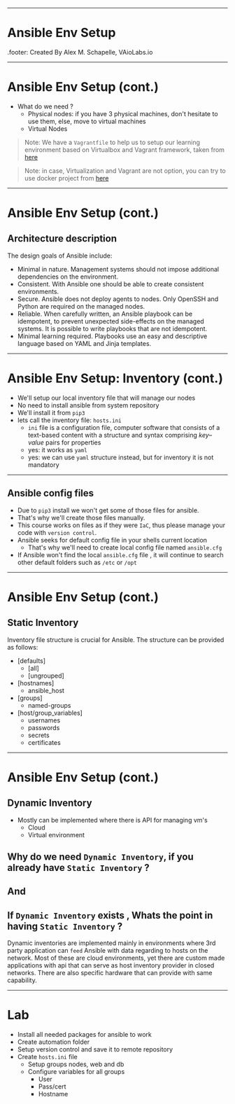 
---

# Ansible Env Setup

.footer: Created By Alex M. Schapelle, VAioLabs.io

---

# Ansible Env Setup (cont.)

- What do we need ?
  - Physical nodes: if you have 3 physical machines, don't hesitate to use them, else, move to virtual machines
  - Virtual Nodes

> Note: We have a `Vagrantfile` to help us to setup our learning environment based on Virtualbox and Vagrant framework, taken from [here](https://gitlab.com/silent-mobius/automation/-/tree/master/IaC/Ansible_Management)

> Note: in case, Virtualization and Vagrant are not option, you can try to use docker project from [here](https://gitlab.com/silent-mobius/ansible-compose.git)

---

# Ansible Env Setup (cont.)

## Architecture  description

The design goals of Ansible include:

- Minimal in nature. Management systems should not impose additional dependencies on the environment.
- Consistent. With Ansible one should be able to create consistent environments.
- Secure. Ansible does not deploy agents to nodes. Only OpenSSH and Python are required on the managed nodes.
- Reliable. When carefully written, an Ansible playbook can be idempotent, to prevent unexpected side-effects on the managed systems. It is possible to write playbooks that are not idempotent.
- Minimal learning required. Playbooks use an easy and descriptive language based on YAML and Jinja templates.

---
# Ansible Env Setup: Inventory (cont.)


- We'll setup our local inventory file that will manage our nodes
- No need to install ansible from system repository
- We'll install it from `pip3`
- lets call the inventory file: `hosts.ini`
  - `ini` file is a configuration file, computer software that consists of a text-based content with a structure and syntax comprising *_key–value_* pairs for properties
  - yes: it works as `yaml`
  - yes: we can use `yaml` structure instead, but for inventory it is not mandatory

---

## Ansible config files

- Due to `pip3` install we won't get some of those files for ansible.
- That's why we'll create those files manually.
- This course works on files as if they were `IaC`, thus please manage your code with `version control`.
- Ansible seeks for default config file in your shells current location
  - That's why we'll need to create local config file named `ansible.cfg`
- If Ansible won't find the local `ansible.cfg` file , it will continue to search other default folders such as `/etc` or `/opt`

---
# Ansible Env Setup (cont.)
## Static Inventory

Inventory file structure is crucial for Ansible. The structure can be provided as follows:

- [defaults]  
    - [all]
    - [ungrouped]
- [hostnames]
    - ansible_host
- [groups]
    - named-groups
- [host/group_variables]
    - usernames
    - passwords
    - secrets
    - certificates

---

# Ansible Env Setup (cont.)

## Dynamic Inventory

- Mostly can be implemented where there is API for managing vm's
  - Cloud
  - Virtual environment

## Why do we need `Dynamic Inventory`, if you already have `Static Inventory` ?
## And
## If `Dynamic Inventory` exists , Whats the point in having `Static Inventory` ?

Dynamic inventories are implemented mainly in environments where 3rd party application can `feed` Ansible with data regarding to hosts on the network. Most of these are cloud environments, yet there are custom made applications with api that can serve as host inventory provider in closed networks. There are also specific hardware that can provide with same capability.

---

# Lab

- Install all needed packages for ansible to work
- Create automation folder
- Setup version control and save it to remote repository
- Create `hosts.ini` file
  - Setup groups nodes, web and db
  - Configure variables for all groups
    - User
    - Pass/cert
    - Hostname
  <!-- - test connection with `ping` module to verify the connection -->

